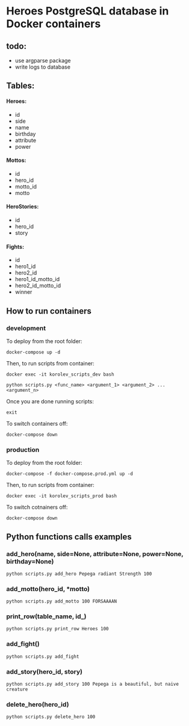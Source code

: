 # Heroes PostgreSQL database in Docker containers 
## todo:
- use argparse package
- write logs to database
## Tables:
#### Heroes:
- id
- side
- name
- birthday
- attribute
- power
#### Mottos:
- id 
- hero_id
- motto_id
- motto
#### HeroStories:
- id
- hero_id
- story
#### Fights:
- id
- hero1_id
- hero2_id
- hero1_id_motto_id
- hero2_id_motto_id
- winner
## How to run containers
### development
To deploy from the root folder:

`docker-compose up -d`

Then, to run scripts from container:

`docker exec -it korolev_scripts_dev bash`

`python scripts.py <func_name> <argument_1> <argument_2> ... <argument_n>`

Once you are done running scripts:

`exit`

To switch containers off:

`docker-compose down`

### production
To deploy from the root folder:

`docker-compose -f docker-compose.prod.yml up -d`

Then, to run scripts from container:

`docker exec -it korolev_scripts_prod bash`

To switch cotnainers off:

`docker-compose down`
## Python functions calls examples
### add_hero(name, side=None, attribute=None, power=None, birthday=None)
`python scripts.py add_hero Pepega radiant Strength 100`
### add_motto(hero_id, *motto)
`python scripts.py add_motto 100 FORSAAAAN`
### print_row(table_name, id_)
`python scripts.py print_row Heroes 100`
### add_fight()
`python scripts.py add_fight`
### add_story(hero_id, story)
`python scripts.py add_story 100 Pepega is a beautiful, but naive creature`
### delete_hero(hero_id)
`python scripts.py delete_hero 100`